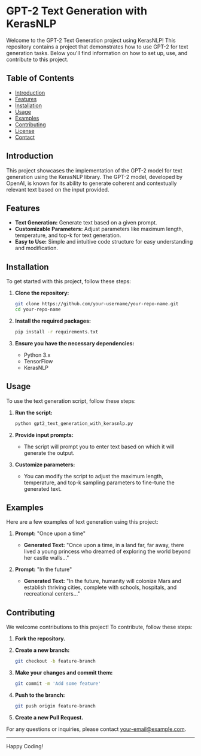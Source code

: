 # GPT-2 Text Generation with KerasNLP

Welcome to the GPT-2 Text Generation project using KerasNLP! This repository contains a project that demonstrates how to use GPT-2 for text generation tasks. Below you'll find information on how to set up, use, and contribute to this project.

## Table of Contents

- [Introduction](#introduction)
- [Features](#features)
- [Installation](#installation)
- [Usage](#usage)
- [Examples](#examples)
- [Contributing](#contributing)
- [License](#license)
- [Contact](#contact)

## Introduction

This project showcases the implementation of the GPT-2 model for text generation using the KerasNLP library. The GPT-2 model, developed by OpenAI, is known for its ability to generate coherent and contextually relevant text based on the input provided.

## Features

- **Text Generation:** Generate text based on a given prompt.
- **Customizable Parameters:** Adjust parameters like maximum length, temperature, and top-k for text generation.
- **Easy to Use:** Simple and intuitive code structure for easy understanding and modification.

## Installation

To get started with this project, follow these steps:

1. **Clone the repository:**

    ```bash
    git clone https://github.com/your-username/your-repo-name.git
    cd your-repo-name
    ```

2. **Install the required packages:**

    ```bash
    pip install -r requirements.txt
    ```

3. **Ensure you have the necessary dependencies:**
    - Python 3.x
    - TensorFlow
    - KerasNLP

## Usage

To use the text generation script, follow these steps:

1. **Run the script:**

    ```bash
    python gpt2_text_generation_with_kerasnlp.py
    ```

2. **Provide input prompts:**
    - The script will prompt you to enter text based on which it will generate the output.

3. **Customize parameters:**
    - You can modify the script to adjust the maximum length, temperature, and top-k sampling parameters to fine-tune the generated text.

## Examples

Here are a few examples of text generation using this project:

1. **Prompt:** "Once upon a time"
    - **Generated Text:** "Once upon a time, in a land far, far away, there lived a young princess who dreamed of exploring the world beyond her castle walls..."

2. **Prompt:** "In the future"
    - **Generated Text:** "In the future, humanity will colonize Mars and establish thriving cities, complete with schools, hospitals, and recreational centers..."

## Contributing

We welcome contributions to this project! To contribute, follow these steps:

1. **Fork the repository.**
2. **Create a new branch:**

    ```bash
    git checkout -b feature-branch
    ```

3. **Make your changes and commit them:**

    ```bash
    git commit -m 'Add some feature'
    ```

4. **Push to the branch:**

    ```bash
    git push origin feature-branch
    ```

5. **Create a new Pull Request.**



For any questions or inquiries, please contact [your-email@example.com](mailto:your-email@example.com).

---

Happy Coding!
